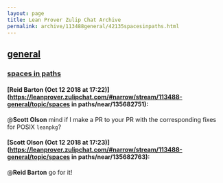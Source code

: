 ```yaml
---
layout: page
title: Lean Prover Zulip Chat Archive 
permalink: archive/113488general/42135spacesinpaths.html
---
```


## [general](index.html)
### [spaces in paths](42135spacesinpaths.html)

#### [Reid Barton (Oct 12 2018 at 17:22)](https://leanprover.zulipchat.com/#narrow/stream/113488-general/topic/spaces in paths/near/135682751):
@**Scott Olson** mind if I make a PR to your PR with the corresponding fixes for POSIX `leanpkg`?

#### [Scott Olson (Oct 12 2018 at 17:23)](https://leanprover.zulipchat.com/#narrow/stream/113488-general/topic/spaces in paths/near/135682763):
@**Reid Barton** go for it!

